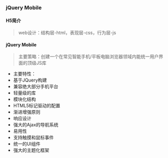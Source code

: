 ### jQuery Mobile

#### H5简介
> web设计：结构层-html，表现层-css，行为层-js

#### jQuery Mobile
> 主要策略：创建一个在常见智能手机/平板电脑浏览器领域内能统一用户界面的顶级JS库

- 主要特性：
 - 基于JQuery构建
 - 兼容绝大部分手机平台
 - 轻量级的库
 - 模块化结构
 - HTML5标记驱动的配置
 - 渐进增强原则
 - 响应设计
 - 强大的Ajax的导航系统
 - 易用性
 - 支持触摸和鼠标事件
 - 统一的UI组件
 - 强大的主题化框架
